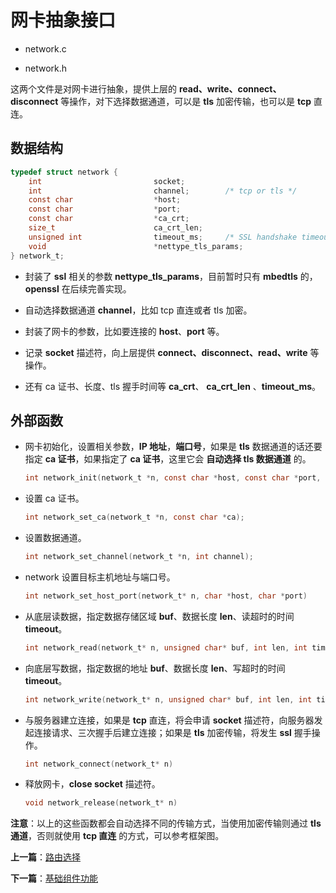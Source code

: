 # 网卡抽象接口

- network.c

- network.h

这两个文件是对网卡进行抽象，提供上层的 **read、write、connect、disconnect** 等操作，对下选择数据通道，可以是 **tls** 加密传输，也可以是 **tcp** 直连。

## 数据结构

```c
typedef struct network {
    int                         socket;
    int                         channel;        /* tcp or tls */
    const char                  *host;
    const char                  *port;
    const char		            *ca_crt;
    size_t 		                ca_crt_len;
    unsigned int                timeout_ms;     /* SSL handshake timeout in millisecond */
    void                        *nettype_tls_params;
} network_t;
```

- 封装了 **ssl** 相关的参数 **nettype_tls_params**，目前暂时只有 **mbedtls** 的，**openssl** 在后续完善实现。

- 自动选择数据通道 **channel**，比如 tcp 直连或者 tls 加密。

- 封装了网卡的参数，比如要连接的 **host**、**port** 等。

- 记录 **socket** 描述符，向上层提供 **connect、disconnect、read、write** 等操作。

- 还有 ca 证书、长度、tls 握手时间等 **ca_crt**、 **ca_crt_len** 、**timeout_ms**。

## 外部函数

- 网卡初始化，设置相关参数，**IP 地址**，**端口号**，如果是 **tls** 数据通道的话还要指定 **ca 证书**，如果指定了 **ca 证书**，这里它会 **自动选择 tls 数据通道** 的。

    ```c
    int network_init(network_t *n, const char *host, const char *port, const char *ca);
    ```

- 设置 ca 证书。

    ```c
    int network_set_ca(network_t *n, const char *ca);
    ```

- 设置数据通道。

    ```c
    int network_set_channel(network_t *n, int channel);
    ```

- network 设置目标主机地址与端口号。

    ```c
    int network_set_host_port(network_t* n, char *host, char *port)
    ```

- 从底层读数据，指定数据存储区域 **buf**、数据长度 **len**、读超时的时间 **timeout**。

    ```c
    int network_read(network_t* n, unsigned char* buf, int len, int timeout)
    ```

- 向底层写数据，指定数据的地址 **buf**、数据长度 **len**、写超时的时间 **timeout**。

    ```c
    int network_write(network_t* n, unsigned char* buf, int len, int timeout)
    ```

- 与服务器建立连接，如果是 **tcp** 直连，将会申请 **socket** 描述符，向服务器发起连接请求、三次握手后建立连接；如果是 **tls** 加密传输，将发生 **ssl** 握手操作。

    ```c
    int network_connect(network_t* n)
    ```

- 释放网卡，**close socket** 描述符。

    ```c
    void network_release(network_t* n)
    ```

**注意**：以上的这些函数都会自动选择不同的传输方式，当使用加密传输则通过 **tls 通道**，否则就使用 **tcp 直连** 的方式，可以参考框架图。

**上一篇**：[路由选择](./routing.md)

**下一篇**：[基础组件功能](./utils.md)
